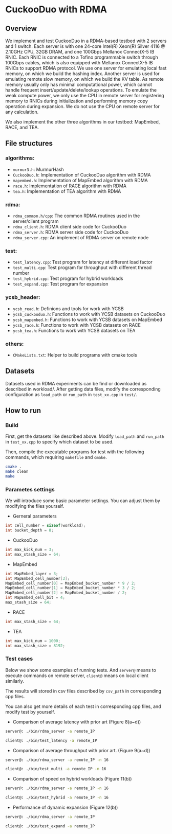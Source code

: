 # CuckooDuo with RDMA

## Overview

We implement and test CuckooDuo in a RDMA-based testbed with 2 servers and 1 switch. Each server is with one 24-core Intel(R) Xeon(R) Silver 4116 @ 2.10GHz CPU, 32GB DRAM, and one 100Gbps Mellanox ConnectX-5 IB RNIC. Each RNIC is connected to a Tofino programmable switch through 100Gbps cables, which is also equipped with Mellanox ConnectX-5 IB RNICs to support RDMA protocol. We use one server for emulating local fast memory, on which we build the hashing index. Another server is used for emulating remote slow memory, on which we build the KV table. As remote memory usually only has minimal computational power, which cannot handle frequent insert/update/delete/lookup operations. To emulate the weak compute power, we only use the CPU in remote server for registering memory to RNICs during initialization and performing memory copy operation during expansion. We do not use the CPU on remote server for any calculation. 

We also implement the other three algorithms in our testbed: MapEmbed, RACE, and TEA.

## File structures

### algorithms: 
* `murmur3.h`: MurmurHash
* `CuckooDuo.h`: Implementation of CuckooDuo algorithm with RDMA
* `mapembed.h`: Implementation of MapEmbed algorithm with RDMA
* `race.h`: Implementation of RACE algorithm with RDMA
* `tea.h`: Implementation of TEA algorithm with RDMA

### rdma: 
* `rdma_common.h/cpp`: The common RDMA routines used in the server/client program
* `rdma_client.h`: RDMA client side code for CuckooDuo
* `rdma_server.h`: RDMA server side code for CuckooDuo
* `rdma_server.cpp`: An implement of RDMA server on remote node

### test:
* `test_latency.cpp`: Test program for latency at different load factor
* `test_multi.cpp`: Test program for throughput with different thread number
* `test_hybrid.cpp`: Test program for hybrid workloads
* `test_expand.cpp`: Test program for expansion

### ycsb_header: 
* `ycsb_read.h`: Definions and tools for work with YCSB
* `ycsb_cuckooduo.h`: Functions to work with YCSB datasets on CuckooDuo
* `ycsb_mapembed.h`: Functions to work with YCSB datasets on MapEmbed
* `ycsb_race.h`: Functions to work with YCSB datasets on RACE
* `ycsb_tea.h`: Functions to work with YCSB datasets on TEA

### others:
* `CMakeLists.txt`: Helper to build programs with cmake tools

## Datasets

Datasets used in RDMA experiments can be find or downloaded as described in workload/. After getting data files, modify the corresponding configuration as `load_path` or `run_path` in `test_xx.cpp` in `test/`.

## How to run

### Build

First, get the datasets like described above. Modify `load_path` and `run_path` in `test_xx.cpp` to specify which dataset to be used.

Then, compile the executable programs for test with the following commands, which requiring `makefile` and `cmake`.

```bash
cmake .
make clean
make
```

### Parametes settings
We will introduce some basic parameter settings. You can adjust them by modifying the  files yourself.

* Gerneral parameters
```C
int cell_number = sizeof(workload);
int bucket_depth = 8;
```

* CuckooDuo
```C
int max_kick_num = 3;
int max_stash_size = 64;
```

* MapEmbed
```C
int MapEmbed_layer = 3;
int MapEmbed_cell_number[3];
MapEmbed_cell_number[0] = MapEmbed_bucket_number * 9 / 2;
MapEmbed_cell_number[1] = MapEmbed_bucket_number * 3 / 2;
MapEmbed_cell_number[2] = MapEmbed_bucket_number / 2;
int MapEmbed_cell_bit = 4;
max_stash_size = 64;
```

* RACE
```C
int max_stash_size = 64;
```

* TEA
```C
int max_kick_num = 1000;
int max_stash_size = 8192;
```

### Test cases

Below we show some examples of running tests. And `server@` means to execute commands on remote server, `client@` means on local client similarly.  

The results will stored in csv files described by `csv_path` in corresponding cpp files.

You can also get more details of each test in corresponding cpp files, and modify test by yourself.

* Comparison of average latency with prior art (Figure 8(a~d))
```bash
server@: ./bin/rdma_server -a remote_IP

client@: ./bin/test_latency -a remote_IP
```

*  Comparison of average throughput with prior art. (Figure 9(a~d))
```bash
server@: ./bin/rdma_server -a remote_IP -n 16

client@: ./bin/test_multi -a remote_IP -n 16
```

* Comparison of speed on hybrid workloads (Figure 11(b))
```bash
server@: ./bin/rdma_server -a remote_IP -n 16

client@: ./bin/test_hybrid -a remote_IP -n 16
```

*  Performance of dynamic expansion (Figure 12(b))
```bash
server@: ./bin/rdma_server -a remote_IP

client@: ./bin/test_expand -a remote_IP
```
